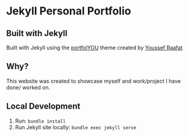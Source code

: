 # Jekyll Personal Portfolio

## Built with Jekyll
Built with Jekyll using the [portfolYOU](https://github.com/YoussefRaafatNasry/portfolYOU) theme created by [Youssef Raafat](https://github.com/YoussefRaafatNasry)


## Why?
This website was created to showcase myself and work/project I have done/ worked on.

## Local Development
1. Run: `bundle install`
2. Run Jekyll site locally: `bundle exec jekyll serve`
